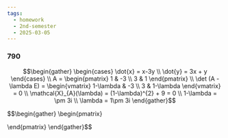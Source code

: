 ```yaml
---
tags:
  - homework
  - 2nd-semester
  - 2025-03-05
---
```


### 790

$$\begin{gather}
\begin{cases}
\dot{x} = x-3y \\
\dot{y} = 3x + y
\end{cases} \\
A = \begin{pmatrix}
1 & -3 \\
3 & 1
\end{pmatrix} \\
\det (A - \lambda E) = \begin{vmatrix}
1-\lambda & -3 \\
3 & 1-\lambda
\end{vmatrix} = 0 \\
\mathcal{X}_{A}(\lambda) = (1-\lambda)^{2} + 9 = 0 \\
1-\lambda = \pm 3i \\
\lambda = 1\pm 3i
\end{gather}$$

$$\begin{gather}
\begin{pmatrix}

\end{pmatrix}
\end{gather}$$
